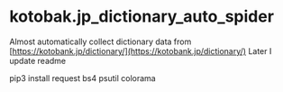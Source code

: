 # kotobak.jp_dictionary_auto_spider
Almost automatically collect dictionary data from [https://kotobank.jp/dictionary/](https://kotobank.jp/dictionary/)
Later I update readme


pip3 install request bs4 psutil colorama
